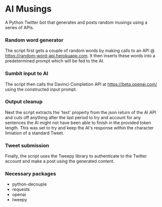 # AI Musings
A Python Twitter bot that generates and posts random musings using a series of APIs.

### Random word generator
The script first gets a couple of random words by making calls to an API @ https://random-word-api.herokuapp.com. It then inserts these words into a predetermined prompt which will be fed to the AI.

### Sumbit input to AI
The script then calls the Davinci Completion API at https://beta.openai.com/ using the constructed input prompt.

### Output cleanup
Next the script extracts the 'text' property from the json return of the AI API and cuts off anything after the last period to try and account for any sentences the AI might not have been able to finish in the provided token length. This was set to try and keep the AI's response within the character limiation of a standard Tweet.

### Tweet submission
Finally, the script uses the Tweepy library to authenticate to the Twitter account and make a post using the generated content.

### Necessary packages
- python-decouple
- requests
- openai
- tweepy
